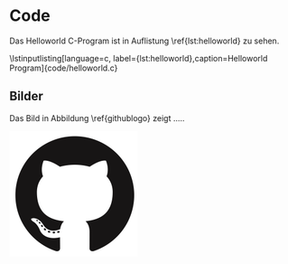# Code

Das Helloworld C-Program ist in Auflistung \ref{lst:helloworld} zu sehen.


\lstinputlisting[language=c, label={lst:helloworld},caption=Helloworld Program]{code/helloworld.c}

## Bilder

Das Bild in Abbildung \ref{githublogo} zeigt .....

![Github Logo[@github]\label{githublogo}](images/github.png)



